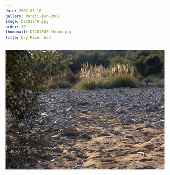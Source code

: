 ```yaml
---
date: 2007-03-18
gallery: dureji-jan-2007
image: DSC01240.jpg
order: 20
thumbnail: DSC01240-thumb.jpg
title: Dry River bed
---
```


![Dry River bed](./DSC01240.jpg)